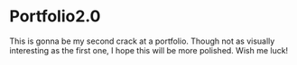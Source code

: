 # Portfolio2.0
This is gonna be my second crack at a portfolio. Though not as visually interesting as the first one, I hope this will be more polished. Wish me luck!
